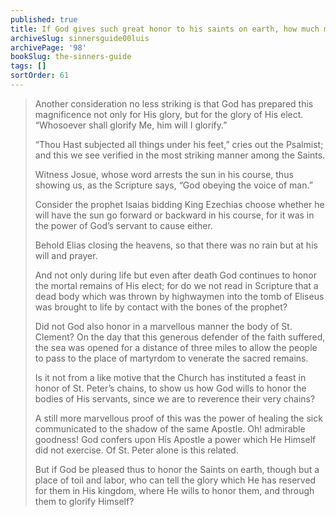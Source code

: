```yaml
---
published: true
title: If God gives such great honor to his saints on earth, how much more in heaven?
archiveSlug: sinnersguide00luis
archivePage: '98'
bookSlug: the-sinners-guide
tags: []
sortOrder: 61
---
```


> Another consideration no less striking is that God has prepared this magnificence not only for His glory, but for the glory of His elect. “Whosoever shall glorify Me, him will I glorify.”
> 
> “Thou Hast subjected all things under his feet,” cries out the Psalmist; and this we see verified in the most striking manner among the Saints.
> 
> Witness Josue, whose word arrests the sun in his course, thus showing us, as the Scripture says, “God obeying the voice of man.”
> 
> Consider the prophet Isaias bidding King Ezechias choose whether he will have the sun go forward or backward in his course, for it was in the power of God’s servant to cause either.
> 
> Behold Elias closing the heavens, so that there was no rain but at his will and prayer.
> 
> And not only during life but even after death God continues to honor the mortal remains of His elect; for do we not read in Scripture that a dead body which was thrown by highwaymen into the tomb of Eliseus was brought to life by contact with the bones of the prophet?
> 
> Did not God also honor in a marvellous manner the body of St. Clement? On the day that this generous defender of the faith suffered, the sea was opened for a distance of three miles to allow the people to pass to the place of martyrdom to venerate the sacred remains.
> 
> Is it not from a like motive that the Church has instituted a feast in honor of St. Peter’s chains, to show us how God wills to honor the bodies of His servants, since we are to reverence their very chains?
> 
> A still more marvellous proof of this was the power of healing the sick communicated to the shadow of the same Apostle. Oh! admirable goodness! God confers upon His Apostle a power which He Himself did not exercise. Of St. Peter alone is this related.
> 
> But if God be pleased thus to honor the Saints on earth, though but a place of toil and labor, who can tell the glory which He has reserved for them in His kingdom, where He wills to honor them, and through them to glorify Himself?
